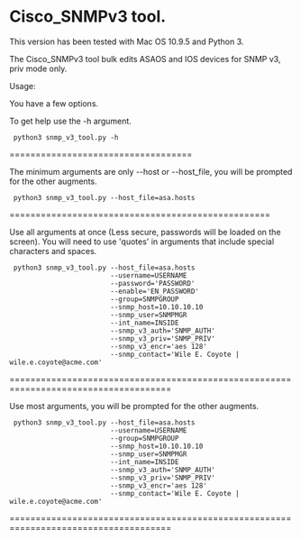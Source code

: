 Cisco_SNMPv3 tool.
==================


This version has been tested with Mac OS 10.9.5 and Python 3.

The Cisco_SNMPv3 tool bulk edits ASAOS and IOS devices for SNMP v3, priv mode only.

Usage:

You have a few options.

To get help use the -h argument.

     python3 snmp_v3_tool.py -h

===================================


The minimum arguments are only --host or --host_file, you will be prompted for the other augments.

     python3 snmp_v3_tool.py --host_file=asa.hosts

==================================================


Use all arguments at once (Less secure, passwords will be loaded on the screen). You will need to use 'quotes' in arguments that include special characters and spaces.


     python3 snmp_v3_tool.py --host_file=asa.hosts
                             --username=USERNAME
                             --password='PASSWORD'
                             --enable='EN_PASSWORD'
                             --group=SNMPGROUP
                             --snmp_host=10.10.10.10
                             --snmp_user=SNMPMGR
                             --int_name=INSIDE
                             --snmp_v3_auth='SNMP_AUTH'
                             --snmp_v3_priv='SNMP_PRIV'
                             --snmp_v3_encr='aes 128'
                             --snmp_contact='Wile E. Coyote | wile.e.coyote@acme.com'

=====================================================================================


Use most arguments, you will be prompted for the other augments.

     python3 snmp_v3_tool.py --host_file=asa.hosts
                             --username=USERNAME
                             --group=SNMPGROUP
                             --snmp_host=10.10.10.10
                             --snmp_user=SNMPMGR
                             --int_name=INSIDE
                             --snmp_v3_auth='SNMP_AUTH'
                             --snmp_v3_priv='SNMP_PRIV'
                             --snmp_v3_encr='aes 128'
                             --snmp_contact='Wile E. Coyote | wile.e.coyote@acme.com'

=====================================================================================